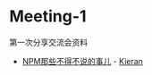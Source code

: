 # Meeting-1
第一次分享交流会资料  
* [NPM那些不得不说的事儿](https://github.com/HDU-FED/Meeting-1/tree/master/NPM那些不得不说的事儿) - [Kieran](https://github.com/SuperKieran)